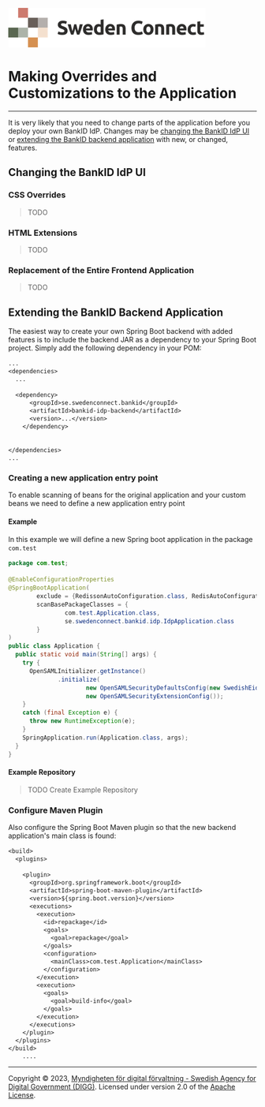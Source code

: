 ![Logo](images/sweden-connect.png)

# Making Overrides and Customizations to the Application

-----

It is very likely that you need to change parts of the application before you deploy your own
BankID IdP. Changes may be [changing the BankID IdP UI](#changing-the-bankid-idp-ui) or
[extending the BankID backend application](#extending-the-bankid-backend-application) with new, 
or changed, features.

<a name="changing-the-bankid-idp-ui"></a>
## Changing the BankID IdP UI

### CSS Overrides

> TODO

### HTML Extensions

> TODO

### Replacement of the Entire Frontend Application

> TODO

<a name="extending-the-bankid-backend-application"></a>
## Extending the BankID Backend Application

The easiest way to create your own Spring Boot backend with added features is to include the
backend JAR as a dependency to your Spring Boot project. Simply add the following dependency
in your POM:

```
...
<dependencies>
  ...
  
  <dependency>
      <groupId>se.swedenconnect.bankid</groupId>
      <artifactId>bankid-idp-backend</artifactId>
      <version>...</version>    
    </dependency>  


</dependencies>
...

```

### Creating a new application entry point
To enable scanning of beans for the original application and your custom beans we need to define a new application entry point

#### Example
In this example we will define a new Spring boot application in the package `com.test`
```java
package com.test;

@EnableConfigurationProperties
@SpringBootApplication(
        exclude = {RedissonAutoConfiguration.class, RedisAutoConfiguration.class},
        scanBasePackageClasses = {
                com.test.Application.class,
                se.swedenconnect.bankid.idp.IdpApplication.class
        }
)
public class Application {
  public static void main(String[] args) {
    try {
      OpenSAMLInitializer.getInstance()
              .initialize(
                      new OpenSAMLSecurityDefaultsConfig(new SwedishEidSecurityConfiguration()),
                      new OpenSAMLSecurityExtensionConfig());
    } 
    catch (final Exception e) {
      throw new RuntimeException(e);
    }
    SpringApplication.run(Application.class, args);
  }
}

```

#### Example Repository
> TODO Create Example Repository

### Configure Maven Plugin

Also configure the Spring Boot Maven plugin so that the new backend application's main class
is found:

```
<build>
  <plugins>
  
    <plugin>
      <groupId>org.springframework.boot</groupId>
      <artifactId>spring-boot-maven-plugin</artifactId>
      <version>${spring.boot.version}</version>
      <executions>
        <execution>
          <id>repackage</id>
          <goals>
            <goal>repackage</goal>
          </goals>
          <configuration>
            <mainClass>com.test.Application</mainClass>
          </configuration>
        </execution>
        <execution>
          <goals>
            <goal>build-info</goal>
          </goals>
        </execution>
      </executions>
    </plugin>
  </plugins>
</build>
    ....

``` 

-----

Copyright &copy; 2023, [Myndigheten för digital förvaltning - Swedish Agency for Digital Government (DIGG)](http://www.digg.se). Licensed under version 2.0 of the [Apache License](http://www.apache.org/licenses/LICENSE-2.0).
